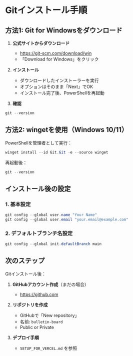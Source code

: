 # Gitインストール手順

## 方法1: Git for Windowsをダウンロード

1. **公式サイトからダウンロード**
   - https://git-scm.com/download/win
   - 「Download for Windows」をクリック

2. **インストール**
   - ダウンロードしたインストーラーを実行
   - オプションはそのまま「Next」でOK
   - インストール完了後、PowerShellを再起動

3. **確認**
```powershell
git --version
```

## 方法2: wingetを使用（Windows 10/11）

PowerShellを管理者として実行：

```powershell
winget install --id Git.Git -e --source winget
```

再起動後：

```powershell
git --version
```

## インストール後の設定

### 1. 基本設定

```powershell
git config --global user.name "Your Name"
git config --global user.email "your.email@example.com"
```

### 2. デフォルトブランチ名設定

```powershell
git config --global init.defaultBranch main
```

## 次のステップ

Gitインストール後：

1. **GitHubアカウント作成**（まだの場合）
   - https://github.com

2. **リポジトリを作成**
   - GitHubで「New repository」
   - 名前: `bulletin-board`
   - Public or Private

3. **デプロイ手順**
   - `SETUP_FOR_VERCEL.md` を参照



